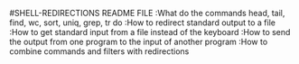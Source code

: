#SHELL-REDIRECTIONS README FILE
:What do the commands head, tail, find, wc, sort, uniq, grep, tr do
:How to redirect standard output to a file
:How to get standard input from a file instead of the keyboard
:How to send the output from one program to the input of another program
:How to combine commands and filters with redirections 
